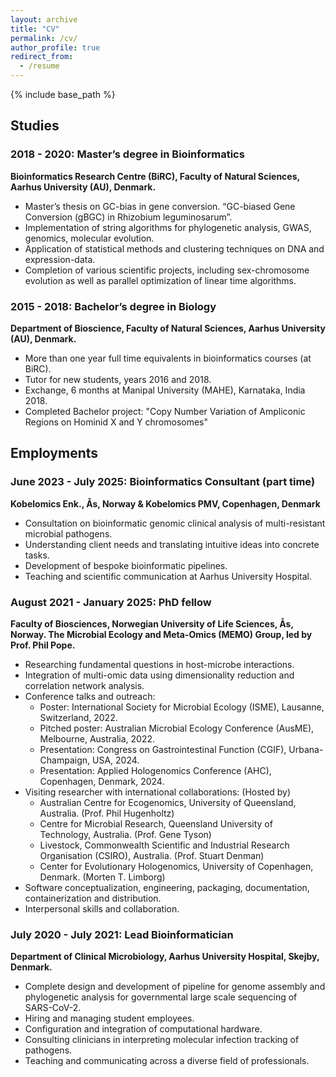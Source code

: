 ```yaml
---
layout: archive
title: "CV"
permalink: /cv/
author_profile: true
redirect_from:
  - /resume
---
```


{% include base_path %}


## Studies

### 2018 - 2020: Master’s degree in Bioinformatics

**Bioinformatics Research Centre (BiRC), Faculty of Natural Sciences, Aarhus University (AU), Denmark.**
  - Master’s thesis on GC-bias in gene conversion. “GC-biased Gene Conversion (gBGC) in Rhizobium leguminosarum”.
  - Implementation of string algorithms for phylogenetic analysis, GWAS, genomics, molecular evolution.
  - Application of statistical methods and clustering techniques on DNA and expression-data.
  - Completion of various scientific projects, including sex-chromosome evolution as well as parallel optimization of linear time algorithms.


### 2015 - 2018: Bachelor’s degree in Biology

**Department of Bioscience, Faculty of Natural Sciences, Aarhus University (AU), Denmark.**
  - More than one year full time equivalents in bioinformatics courses (at BiRC).
  - Tutor for new students, years 2016 and 2018.
  - Exchange, 6 months at Manipal University (MAHE), Karnataka, India 2018.
  - Completed Bachelor project: "Copy Number Variation of Ampliconic Regions on Hominid X and Y chromosomes" 


## Employments

### June 2023 - July 2025: Bioinformatics Consultant (part time)

**Kobelomics Enk., Ås, Norway & Kobelomics PMV, Copenhagen, Denmark**
  - Consultation on bioinformatic genomic clinical analysis of multi-resistant microbial pathogens.
  - Understanding client needs and translating intuitive ideas into concrete tasks.
  - Development of bespoke bioinformatic pipelines.
  - Teaching and scientific communication at Aarhus University Hospital.


### August 2021 - January 2025: PhD fellow

**Faculty of Biosciences, Norwegian University of Life Sciences, Ås, Norway.
The Microbial Ecology and Meta-Omics (MEMO) Group, led by Prof. Phil Pope.**
  - Researching fundamental questions in host-microbe interactions.
  - Integration of multi-omic data using dimensionality reduction and correlation network analysis.
  - Conference talks and outreach:
    - Poster: International Society for Microbial Ecology (ISME), Lausanne, Switzerland, 2022.
    - Pitched poster: Australian Microbial Ecology Conference (AusME), Melbourne, Australia, 2022.
    - Presentation: Congress on Gastrointestinal Function (CGIF), Urbana-Champaign, USA, 2024.
    - Presentation: Applied Hologenomics Conference (AHC), Copenhagen, Denmark, 2024.
  - Visiting researcher with international collaborations: (Hosted by)
    - Australian Centre for Ecogenomics, University of Queensland, Australia. (Prof. Phil Hugenholtz)
    - Centre for Microbial Research, Queensland University of Technology, Australia. (Prof. Gene Tyson)
    - Livestock, Commonwealth Scientific and Industrial Research Organisation (CSIRO), Australia. (Prof. Stuart Denman)
    - Center for Evolutionary Hologenomics, University of Copenhagen, Denmark. (Morten T. Limborg)
  - Software conceptualization, engineering, packaging, documentation, containerization and distribution.
  - Interpersonal skills and collaboration.


### July 2020 - July 2021: Lead Bioinformatician

**Department of Clinical Microbiology, Aarhus University Hospital, Skejby, Denmark.**
  - Complete design and development of pipeline for genome assembly and phylogenetic analysis for governmental large scale sequencing of SARS-CoV-2.
  - Hiring and managing student employees.
  - Configuration and integration of computational hardware.
  - Consulting clinicians in interpreting molecular infection tracking of pathogens.
  - Teaching and communicating across a diverse field of professionals.
